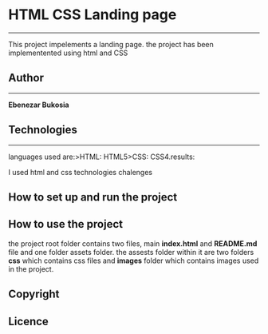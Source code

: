 # HTML CSS Landing page
***
This project impelements a landing page.
the project has been implementented using html and CSS

## Author 
***
**Ebenezar Bukosia**
## Technologies
***
languages used are:>HTML: HTML5>CSS: CSS4.results:

I used html and css technologies 
 chalenges 
## How to set up and run the project

## How to use the project
the project root folder contains two files, main **index.html** and **README.md** file and one folder assets folder. the assests folder within it are two folders **css** which contains css files and **images** folder which contains images used in the project.

## Copyright

## Licence